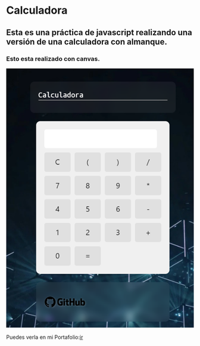 # Calculadora
## Esta es una práctica de javascript realizando una versión de una calculadora con almanque.
### Esto esta realizado con canvas.
![imagen ilustrativa](example.png)


Puedes verla en mi Portafolio:[ir](https://leogidev.free.nf/Practicas/calculadora/)

